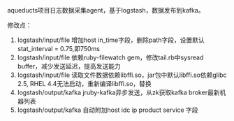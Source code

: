 aqueducts项目日志数据采集agent，基于logstash，数据发布到kafka。

修改点：

1. logstash/input/file 增加host in_time字段，删除path字段，设置默认stat_interval = 0.75,即750ms
2. logstash/input/file 依赖ruby-filewatch gem，修改tail.rb中sysread buffer，减少发送延迟，提高发送能力
3. logstash/input/file 读取文件数据依赖libffi.so，jar包中默认libffi.so依赖glibc 2.5, RHEL 4.4无法启动，重新编译libffi.so，替换
4. logstash/output/kafka jruby-kafka异步发送，从zk获取kafka broker最新机器列表
5. logstash/output/kafka 自动附加host idc ip product service 字段
